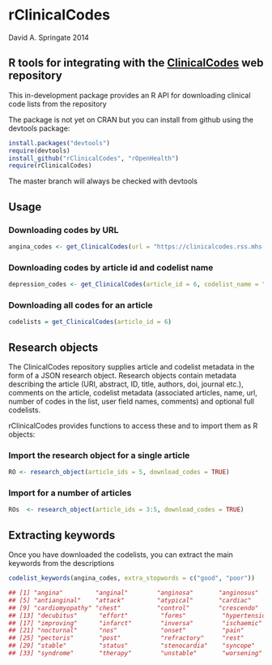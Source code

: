 rClinicalCodes
==============

David A. Springate 2014

R tools for integrating with the [ClinicalCodes](www.clinicalcodes.org) web repository
---------------------------------------------------------------------------------------

This in-development package provides an R API for downloading clinical code lists from the repository


The package is not yet on CRAN but you can install from github using the devtools package:

```R
install.packages("devtools")
require(devtools)
install_github("rClinicalCodes", "rOpenHealth")
require(rClinicalCodes)
```
The master branch will always be checked with devtools

Usage
-----

### Downloading codes by URL

```R
angina_codes <- get_ClinicalCodes(url = "https://clinicalcodes.rss.mhs.man.ac.uk/medcodes/article/6/codelist/angina/download/")
```

### Downloading codes by article id and codelist name

```R
depression_codes <- get_ClinicalCodes(article_id = 6, codelist_name = "depression")
```

### Downloading all codes for an article

```R
codelists = get_ClinicalCodes(article_id = 6)
```

Research objects
----------------

The ClinicalCodes repository supplies article and codelist metadata in the form of a JSON research object. Research objects contain metadata describing the article (URI, abstract, ID, title, authors, doi, journal etc.), comments on the article, codelist metadata (associated articles, name, url, number of codes in the list, user field names, comments) and optional full codelists.

rClinicalCodes provides functions to access these and to import them as R objects:

### Import the research object for a single article

```R
RO <- research_object(article_ids = 5, download_codes = TRUE)
```
### Import for a number of articles

```R
ROs  <- research_object(article_ids = 3:5, download_codes = TRUE)
```


Extracting keywords
-------------------

Once you have downloaded the codelists, you can extract the main keywords from the descriptions

```R
codelist_keywords(angina_codes, extra_stopwords = c("good", "poor"))

## [1] "angina"         "anginal"        "anginosa"       "anginosus"     
## [5] "antianginal"    "attack"         "atypical"       "cardiac"       
## [9] "cardiomyopathy" "chest"          "control"        "crescendo"     
## [13] "decubitus"      "effort"         "forms"          "hypertension"  
## [17] "improving"      "infarct"        "inversa"        "ischaemic"     
## [21] "nocturnal"      "nos"            "onset"          "pain"          
## [25] "pectoris"       "post"           "refractory"     "rest"          
## [29] "stable"         "status"         "stenocardia"    "syncope"       
## [33] "syndrome"       "therapy"        "unstable"       "worsening"  
```



